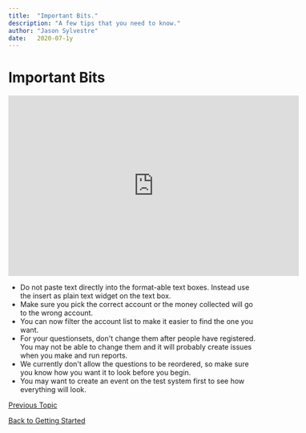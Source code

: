 ```yaml
---
title:  "Important Bits."
description: "A few tips that you need to know."
author: "Jason Sylvestre"
date:   2020-07-1y
---
```


# Important Bits

<iframe id="kaltura_player" src="https://cdnapisec.kaltura.com/p/1770401/sp/177040100/embedIframeJs/uiconf_id/29032722/partner_id/1770401?iframeembed=true&playerId=kaltura_player&entry_id=0_ln4r5jii&flashvars[mediaProtocol]=rtmp&amp;flashvars[streamerType]=rtmp&amp;flashvars[streamerUrl]=rtmp://www.kaltura.com:1935&amp;flashvars[rtmpFlavors]=1&amp;flashvars[localizationCode]=en&amp;flashvars[leadWithHTML5]=true&amp;flashvars[sideBarContainer.plugin]=true&amp;flashvars[sideBarContainer.position]=left&amp;flashvars[sideBarContainer.clickToClose]=true&amp;flashvars[chapters.plugin]=true&amp;flashvars[chapters.layout]=vertical&amp;flashvars[chapters.thumbnailRotator]=false&amp;flashvars[streamSelector.plugin]=true&amp;flashvars[EmbedPlayer.SpinnerTarget]=videoHolder&amp;flashvars[dualScreen.plugin]=true&amp;flashvars[Kaltura.addCrossoriginToIframe]=true&amp;&wid=1_2p5gsqyj" width="580" height="360" allowfullscreen webkitallowfullscreen mozAllowFullScreen allow="autoplay *; fullscreen *; encrypted-media *" sandbox="allow-forms allow-same-origin allow-scripts allow-top-navigation allow-pointer-lock allow-popups allow-modals allow-orientation-lock allow-popups-to-escape-sandbox allow-presentation allow-top-navigation-by-user-activation" frameborder="0" title="Kaltura Player"></iframe>


* Do not paste text directly into the format-able text boxes. Instead use the insert as plain text widget on the text box.
* Make sure you pick the correct account or the money collected will go to the wrong account.
* You can now filter the account list to make it easier to find the one you want.
* For your questionsets, don't change them after people have registered. You may not be able to change them and it will probably create issues when you make and run reports.
* We currently don't allow the questions to be reordered, so make sure you know how you want it to look before you begin.
* You may want to create an event on the test system first to see how everything will look.

[Previous Topic](/documentation/registration/admin-home)

[Back to Getting Started](/documentation/registration/getting-started)